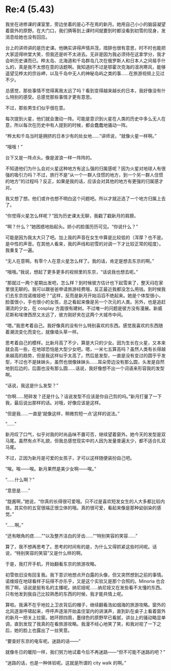 # Re:4 (5.43)
<p>我坐在进修课的课室里，旁边坐着的是心不在焉的新月。她用自己小小的脑袋凝望着窗外的原野。在大门口，我们俩等到上课时间就要到时都没看到初雪的现身，发消息给她也没有回应。</p>
<p>台上的讲师讲的是历史课。他确实讲得声情并茂，措辞也很有意思，时不时也能把大家逗得哄堂大笑，但我还是听不太进去。无非是因为我必须待在这拿学分，我才会听历史课而已。桦太岛、北海道和千岛群岛几次在俄罗斯人和日本人之间易手什么的，真是我不太想在意的话题啊。我知道的不过是鄂霍次克海的凛冽寒风，能够遥望见桦太的宗谷岬，以及千岛中无人的神秘岛屿之类的事……在旅游视频上见过不少。</p>
<p>总感觉，那些事情不觉得离我太远了吗？看到变得越来越长的日本，我好像没有什么特别的感受。总感觉那些事情才更有意思。</p>
<p>不过，那些男生们似乎很在意。</p>
<p>每次提到火星，他们就会激动一阵。可能是意识到火星在人类的历史中多么无人在意，所以每次在历史中有人提到的时候，都会蠢蠢地骚动一阵。</p>
<p>“桦太和千岛当时是拥挤的日本少有的处女地……”讲师说，“就像火星一样啊。”</p>
<p>“哦哦！”</p>
<p>台下又是一阵点头。像是波浪一样一阵阵的。</p>
<p>不知道他们为什么会对火星这种地方有这么强的归属感呢？因为火星对地球人有很强的吸引力吗？不过，旅行不是“从一个一群人住惯的地方，到一个另一群人住惯的地方”的过程吗？反正，如果是我的话，应该会对其他的地方有更强的归属感才对。</p>
<p>我又想了想。他们或许也想不明白这个问题吧。所以才就近选了一个地方归属上去了。</p>
<p>“你觉得火星怎么样呢？”因为历史课太无聊，我戳了戳新月的肩膀。</p>
<p>“啊？什么？”她困惑地抬起头。娇小的脸蛋历历可见。“你说什么？”</p>
<p>可能是因为我太大只了吧。加上我的声音在女生中算是比较低的（浑厚？也不是。是中性的声音。在其他人看来，我的声线和初雪的对调一下才比较正常的程度）。我重复了一遍。</p>
<p>“无人在意啊。有零个人在意火星怎么样了。我的话，肯定是想去东京的啊。”</p>
<p>“哦哦。”我说，想起了更多更多的视频里的东京，“话说我也想去呢。”</p>
<p>“那就过一两个星期出发吧，怎么样？到时候彼方估计也下起雪来了，整天闷在家里很无聊的。我可以跟爸爸申请旅游经费哦，反正最近我都没怎么用钱。到时候我们去东京找诺维娅吧？”这样，反而是新月开始滔滔不绝起来。她是个体型很小，脸蛋很小，手也很小的女孩，总之看起来像是另一个次元的人类。另外，也是追赶潮流的少女，在 cosplay 方面很有建树。不过唯一的问题是彼方没有漫展。新威尼斯和埃律西昂又太远了，彼方刚好夹在这两个大城市中间。</p>
<p>“嗯。”我思考着自己。我好像真的没有什么特别喜欢的东西。感觉我喜欢的东西随着潮流变化而变化，就像墙头草一样。</p>
<p>思考着自己的模样。比新月高了不少，算是大只的少女。因为生长在火星，又本来就会高一些，在地球恐怕是大型少女吧。嗯，一米七五算高吗？虽然人类有长得越来越高的趋势，但是我这样似乎太高了。然后是发型，一直是没有变过的圆乎乎发型，不过也不是妹妹头，虽然也很像妹妹头……耳朵旁边没有那么圆，头发是自然地到后边的，后面也没有那么圆……话说，我好像想不出一个词语来形容我的发型啊。</p>
<p>“话说，我这是什么发型？”</p>
<p>“你啊……短碎发？还是什么？话说发型不应该是你自己剪的吗。”新月打量了一下我，最后说出那样的话。对哦，好像应该是这样。</p>
<p>“但是我……一直是‘就像这样，稍微剪短一点’这样的说法。”</p>
<p>“……”</p>
<p>新月叹了口气，似乎对我的时尚品味不置可否，继续望着窗外。她今天的发型是双马尾。虽然有点不礼貌，但我总感觉现实中的人因为发量普遍太少，都不适合扎双马尾。</p>
<p>不过，正因为新月是可爱的女孩子，才可以这样随便装扮自己吧。</p>
<p>“唉。唉——唉。新月果然是美少女啊——唉。”</p>
<p>“……什么啊？”</p>
<p>“意思是……”</p>
<p>“胧酱啊，”她说，“你真的长得很可爱哦。只不过是喜欢短发女生的人大多都比较内敛。其实你的五官很端正很立体的哦。真的很可爱，看起来像是那种幼驯染的感觉。”</p>
<p>“……啊。”</p>
<p>“还有眼角的痣……”“以及整齐洁白的牙齿……”“特别笑容的笑容……”</p>
<p>算了，我不想再思考了。思考的时间有的是，为什么又得抓紧这些时间呢。话说，“特别笑容的笑容”又是什么样的啊。</p>
<p>于是，我打开手机，开始翻看东京的旅游攻略。</p>
<p>初雪依旧没有回复我。我下意识地想点开白露的头像，但又突然想到之前的事情。诺维娅在地球看样子玩得不亦乐乎，又是这个实验又是那个合照的。Minoria 也合照了啊，话说是挺有名的主播呢。纳尼娅呢……纳尼娅又在发些看不太懂的东西。只有他发到我自己比较熟悉的东西的时候，我才能共情上呢。</p>
<p>算啦。我满不在乎地拉上卫衣背后的帽子，继续翻看浩如烟海的旅游攻略。窗外的北风逐渐呼啸起来，呼呼声逐渐开始盖住室内的讲演声，直到趴在桌子上看着窗外的新月一把关上拉窗。她环顾四周，墨绿色的原野早已看腻，讲台上的骚动略显单调，直到发现了我真的在看旅游攻略。我漫不经心地笑了笑，和我对视了一下之后，她的脸上也露出了一丝笑意。</p>
<p>“要查好东京的电车呢。迷路的话——”</p>
<p>就像冬日的暖阳一样，我们努力地试着今后不再迷路——“但不可能不迷路的吧？”</p>
<p>“迷路的话，也是一种体验呢。这就是所谓的 city walk 的啊。”</p>